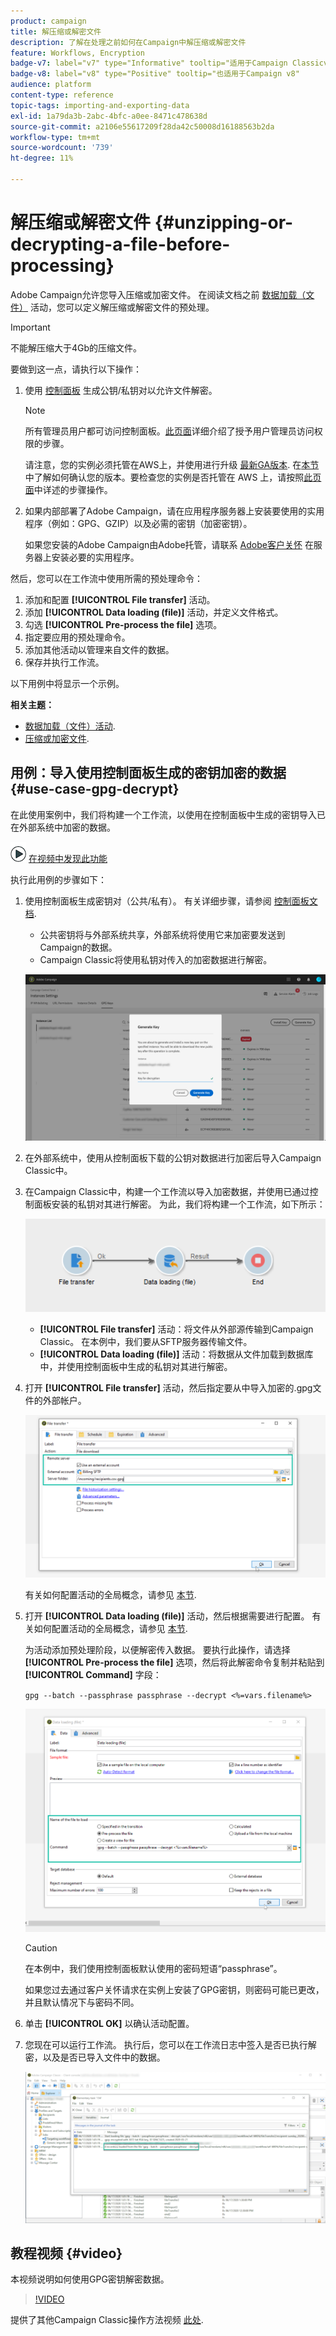 ```yaml
---
product: campaign
title: 解压缩或解密文件
description: 了解在处理之前如何在Campaign中解压缩或解密文件
feature: Workflows, Encryption
badge-v7: label="v7" type="Informative" tooltip="适用于Campaign Classicv7"
badge-v8: label="v8" type="Positive" tooltip="也适用于Campaign v8"
audience: platform
content-type: reference
topic-tags: importing-and-exporting-data
exl-id: 1a79da3b-2abc-4bfc-a0ee-8471c478638d
source-git-commit: a2106e55617209f28da42c50008d16188563b2da
workflow-type: tm+mt
source-wordcount: '739'
ht-degree: 11%

---
```



# 解压缩或解密文件 {#unzipping-or-decrypting-a-file-before-processing}

Adobe Campaign允许您导入压缩或加密文件。 在阅读文档之前 [数据加载（文件）](../../workflow/using/data-loading--file-.md) 活动，您可以定义解压缩或解密文件的预处理。

>[!IMPORTANT]
>
>不能解压缩大于4Gb的压缩文件。

要做到这一点，请执行以下操作：

1. 使用 [控制面板](https://experienceleague.adobe.com/docs/control-panel/using/instances-settings/gpg-keys-management.html#decrypting-data) 生成公钥/私钥对以允许文件解密。

   >[!NOTE]
   >
   >所有管理员用户都可访问控制面板。[此页面](https://experienceleague.adobe.com/docs/control-panel/using/discover-control-panel/managing-permissions.html?lang=zh-Hans#discover-control-panel)详细介绍了授予用户管理员访问权限的步骤。
   >
   >请注意，您的实例必须托管在AWS上，并使用进行升级 [最新GA版本](../../rn/using/rn-overview.md). 在[本节](../../platform/using/launching-adobe-campaign.md#getting-your-campaign-version)中了解如何确认您的版本。要检查您的实例是否托管在 AWS 上，请按照[此页面](https://experienceleague.adobe.com/docs/control-panel/using/faq.html?lang=zh-Hans)中详述的步骤操作。

1. 如果内部部署了Adobe Campaign，请在应用程序服务器上安装要使用的实用程序（例如：GPG、GZIP）以及必需的密钥（加密密钥）。

   如果您安装的Adobe Campaign由Adobe托管，请联系 [Adobe客户关怀](https://helpx.adobe.com/cn/enterprise/admin-guide.html/enterprise/using/support-for-experience-cloud.ug.html) 在服务器上安装必要的实用程序。

然后，您可以在工作流中使用所需的预处理命令：

1. 添加和配置 **[!UICONTROL File transfer]** 活动。
1. 添加 **[!UICONTROL Data loading (file)]** 活动，并定义文件格式。
1. 勾选 **[!UICONTROL Pre-process the file]** 选项。
1. 指定要应用的预处理命令。
1. 添加其他活动以管理来自文件的数据。
1. 保存并执行工作流。

以下用例中将显示一个示例。

**相关主题：**

* [数据加载（文件）活动](../../workflow/using/data-loading--file-.md).
* [压缩或加密文件](../../workflow/using/how-to-use-workflow-data.md#zipping-or-encrypting-a-file).

## 用例：导入使用控制面板生成的密钥加密的数据 {#use-case-gpg-decrypt}

在此使用案例中，我们将构建一个工作流，以使用在控制面板中生成的密钥导入已在外部系统中加密的数据。

![](assets/do-not-localize/how-to-video.png) [在视频中发现此功能](#video)

执行此用例的步骤如下：

1. 使用控制面板生成密钥对（公共/私有）。 有关详细步骤，请参阅 [控制面板文档](https://experienceleague.adobe.com/docs/control-panel/using/instances-settings/gpg-keys-management.html#decrypting-data).

   * 公共密钥将与外部系统共享，外部系统将使用它来加密要发送到Campaign的数据。
   * Campaign Classic将使用私钥对传入的加密数据进行解密。

   ![](assets/gpg_generate.png)

1. 在外部系统中，使用从控制面板下载的公钥对数据进行加密后导入Campaign Classic中。

1. 在Campaign Classic中，构建一个工作流以导入加密数据，并使用已通过控制面板安装的私钥对其进行解密。 为此，我们将构建一个工作流，如下所示：

   ![](assets/gpg_import_workflow.png)

   * **[!UICONTROL File transfer]** 活动：将文件从外部源传输到Campaign Classic。 在本例中，我们要从SFTP服务器传输文件。
   * **[!UICONTROL Data loading (file)]** 活动：将数据从文件加载到数据库中，并使用控制面板中生成的私钥对其进行解密。

1. 打开 **[!UICONTROL File transfer]** 活动，然后指定要从中导入加密的.gpg文件的外部帐户。

   ![](assets/gpg_key_transfer.png)

   有关如何配置活动的全局概念，请参见 [本节](../../workflow/using/file-transfer.md).

1. 打开 **[!UICONTROL Data loading (file)]** 活动，然后根据需要进行配置。 有关如何配置活动的全局概念，请参见 [本节](../../workflow/using/data-loading--file-.md).

   为活动添加预处理阶段，以便解密传入数据。 要执行此操作，请选择 **[!UICONTROL Pre-process the file]** 选项，然后将此解密命令复制并粘贴到 **[!UICONTROL Command]** 字段：

   `gpg --batch --passphrase passphrase --decrypt <%=vars.filename%>`

   ![](assets/gpg_load.png)

   >[!CAUTION]
   >
   >在本例中，我们使用控制面板默认使用的密码短语“passphrase”。
   >
   >如果您过去通过客户关怀请求在实例上安装了GPG密钥，则密码可能已更改，并且默认情况下与密码不同。

1. 单击 **[!UICONTROL OK]** 以确认活动配置。

1. 您现在可以运行工作流。 执行后，您可以在工作流日志中签入是否已执行解密，以及是否已导入文件中的数据。

   ![](assets/gpg_run.png)

## 教程视频 {#video}

本视频说明如何使用GPG密钥解密数据。

>[!VIDEO](https://video.tv.adobe.com/v/36482?quality=12)

提供了其他Campaign Classic操作方法视频 [此处](https://experienceleague.adobe.com/docs/campaign-classic-learn/tutorials/overview.html?lang=zh-Hans).
